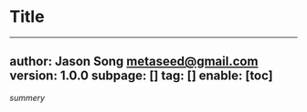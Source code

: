 # Title
---
author: Jason Song <metaseed@gmail.com>
version: 1.0.0
subpage: []
tag: []
enable: [toc]
---
*summery*
